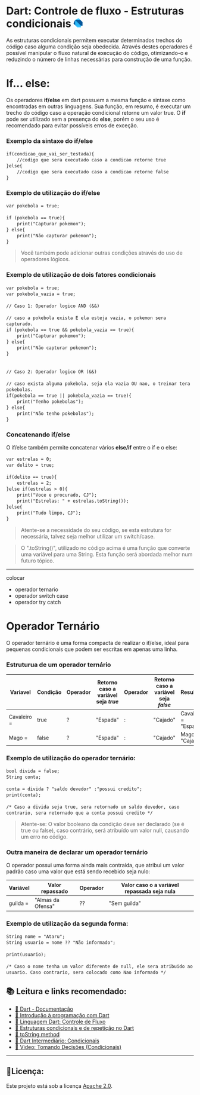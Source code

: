 # Dart: Controle de fluxo - Estruturas condicionais <a href = "https://dart.dev/"><img src="https://raw.githubusercontent.com/JosManoel/Dart-Study/main/images/icons/dart.png" width = "24"></img></a>

As estruturas condicionais permitem executar determinados trechos do código caso alguma condição seja obedecida. Através destes operadores é possível manipular o fluxo natural de execução do código, otimizando-o e reduzindo o número de linhas necessárias para construção de uma função.

# If... else:
Os operadores **if/else** em dart possuem a mesma função e sintaxe como encontradas em outras linguagens. Sua função, em resumo, é executar um trecho do código caso a operação condicional retorne um valor true. O **if** pode ser utilizado sem a presença do **else**, porém o seu uso é recomendado para evitar possíveis erros de exceção.

### Exemplo da sintaxe do if/else
```
if(condicao_que_vai_ser_testada){
    //codigo que sera executado caso a condicao retorne true
}else{
    //codigo que sera executado caso a condicao retorne false
}
```

### Exemplo de utilização do if/else
```
var pokebola = true; 

if (pokebola == true){
    print("Capturar pokemon");
} else{
    print("Não capturar pokemon");
}
```

> Você também pode adicionar outras condições através do uso de operadores lógicos.

### Exemplo de utilização de dois fatores condicionais
```
var pokebola = true; 
var pokebola_vazia = true; 

// Caso 1: Operador logico AND (&&)

// caso a pokebola exista E ela esteja vazia, o pokemon sera capturado.
if (pokebola == true && pokebola_vazia == true){
    print("Capturar pokemon");
} else{
    print("Não capturar pokemon");
}


// Caso 2: Operador logico OR (&&)

// caso exista alguma pokebola, seja ela vazia OU nao, o treinar tera pokebolas.
if(pokebola == true || pokebola_vazia == true){
    print("Tenho pokebolas");
} else{
    print("Não tenho pokebolas");
}
```

### Concatenando if/else

O if/else também permite concatenar vários **else/if** entre o if e o else:

```
var estrelas = 0;
var delito = true;

if(delito == true){
    estrelas = 2;
}else if(estrelas > 0){
    print("Voce e procurado, CJ");
    print("Estrelas: " + estrelas.toString());
}else{
    print("Tudo limpo, CJ");
}
```
> Atente-se a necessidade do seu código, se esta estrutura for necessária, talvez seja melhor utilizar um switch/case.

> O ".toString()", utilizado no código acima é uma função que converte uma variável para uma String. Esta função será abordada melhor num futuro tópico.
***

colocar 
* operador ternario
* operador switch case
* operador try catch

# Operador Ternário 
O operador ternário é uma forma compacta de realizar o if/else, ideal para pequenas condicionais que podem ser escritas em apenas uma linha. 

### Estruturua de um operador ternário

|Variavel| Condição | Operador | Retorno caso a variável seja _true_ | Operador | Retorno caso a variável seja _false_| Resultado |
|-|-|-|-|-|-|-|
|Cavaleiro =  | true |  ?  |"Espada"| : |"Cajado"| Cavaleiro = "Espada"|
|Mago = | false| ?| "Espada"| : | "Cajado"| Mago = "Cajado"|

### Exemplo de utilização do operador ternário:
```
bool divida = false;
String conta;

conta = divida ? "saldo devedor" :"possui credito";
print(conta);

/* Caso a divida seja true, sera retornado um saldo devedor, caso contrario, sera retornado que a conta possui credito */
```
> Atente-se: O valor booleano da condição deve ser declarado (se é true ou false), caso contrário, será atribuído um valor null, causando um erro no código.

### Outra maneira de declarar um operador ternário
O operador possui uma forma ainda mais contraída, que atribui um valor padrão caso uma valor que está sendo recebido seja nulo:

|Variável| Valor repassado | Operador | Valor caso o a variável repassada seja nula|
|-|-|-|-|
|guilda = |"Almas da Ofensa" | ?? | "Sem guilda"

### Exemplo de utilização da segunda forma:
```
String nome = "Ataru";
String usuario = nome ?? "Não informado";

print(usuario);

/* Caso o nome tenha um valor diferente de null, ele sera atribuido ao usuario. Caso contrario, sera colocado como Nao informado */
```

## 📚 Leitura e links recomendado:
* [📝 Dart - Documentação](https://dart.dev/guides)
* [🎯 Introdução à programação com Dart](https://dev.to/madebyluque/introducao-a-programacao-com-dart-aji)
* [🎯 Linguagem Dart: Controle de Fluxo](https://www.devmedia.com.br/linguagem-dart-controle-de-fluxo/40758)
* [🎯 Estruturas condicionais e de repetição no Dart](https://www.treinaweb.com.br/blog/estruturas-condicionais-e-de-repeticao-no-dart)
* [🎯 toString method](https://api.flutter.dev/flutter/dart-core/num/toString.html)
* [🎯 Dart Intermediário: Condicionais](https://www.flutterbrasil.com/21-dart-intermediario-condicionais)
* [🎯 Video: Tomando Decisões (Condicionais)](https://www.youtube.com/watch?v=_FMjnxwxGzA&list=PLR5GUTqrcwXhVV-jNR38vfAZabkmGGKfO&index=5)
***
## 🧾Licença:
Este projeto está sob a licença [Apache 2.0](https://api.flutter.dev/flutter/dart-core/num/toString.html).
